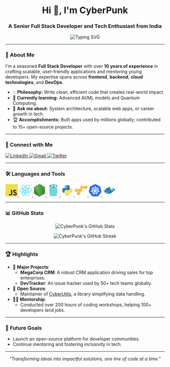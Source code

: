 <h1 align="center">Hi 👋, I'm CyberPunk</h1>
<h3 align="center">A Senior Full Stack Developer and Tech Enthusiast from India</h3>

<p align="center">
  <img src="https://readme-typing-svg.herokuapp.com?color=%2336BCF7&size=24&center=true&vCenter=true&lines=Crafting+Digital+Experiences;Coding+is+my+Art;Mentor+%7C+Open-Source+Contributor" alt="Typing SVG">
</p>

---

### 🚀 About Me

I'm a seasoned **Full Stack Developer** with over **10 years of experience** in crafting scalable, user-friendly applications and mentoring young developers. My expertise spans across **frontend**, **backend**, **cloud technologies**, and **DevOps**.

- 💡 **Philosophy:** Write clean, efficient code that creates real-world impact.
- 🌱 **Currently learning:** Advanced AI/ML models and Quantum Computing.
- 💬 **Ask me about:** System architecture, scalable web apps, or career growth in tech.
- 🏆 **Accomplishments:** Built apps used by millions globally; contributed to 15+ open-source projects.

---

### 🔗 Connect with Me
<p align="left">
  <a href="https://linkedin.com/in/cyberpunk" target="_blank">
    <img src="https://img.shields.io/badge/-LinkedIn-blue?style=for-the-badge&logo=linkedin&logoColor=white" alt="LinkedIn">
  </a>
  <a href="mailto:cyberpunk@example.com">
    <img src="https://img.shields.io/badge/-Gmail-D14836?style=for-the-badge&logo=gmail&logoColor=white" alt="Gmail">
  </a>
  <a href="https://twitter.com/cyberpunk_dev" target="_blank">
    <img src="https://img.shields.io/badge/-Twitter-1DA1F2?style=for-the-badge&logo=twitter&logoColor=white" alt="Twitter">
  </a>
</p>

---

### 🛠️ Languages and Tools
<p align="left">
  <a href="https://www.javascript.com" target="_blank">
    <img src="https://raw.githubusercontent.com/devicons/devicon/master/icons/javascript/javascript-original.svg" alt="JavaScript" width="40" height="40"/>
  </a>
  <a href="https://reactjs.org/" target="_blank">
    <img src="https://raw.githubusercontent.com/devicons/devicon/master/icons/react/react-original.svg" alt="React" width="40" height="40"/>
  </a>
  <a href="https://nodejs.org/" target="_blank">
    <img src="https://raw.githubusercontent.com/devicons/devicon/master/icons/nodejs/nodejs-original.svg" alt="Node.js" width="40" height="40"/>
  </a>
  <a href="https://go.dev/" target="_blank">
    <img src="https://raw.githubusercontent.com/devicons/devicon/master/icons/go/go-original.svg" alt="Go" width="40" height="40"/>
  </a>
  <a href="https://www.python.org/" target="_blank">
    <img src="https://raw.githubusercontent.com/devicons/devicon/master/icons/python/python-original.svg" alt="Python" width="40" height="40"/>
  </a>
  <a href="https://aws.amazon.com/" target="_blank">
    <img src="https://raw.githubusercontent.com/devicons/devicon/master/icons/amazonwebservices/amazonwebservices-original.svg" alt="AWS" width="40" height="40"/>
  </a>
  <a href="https://kubernetes.io/" target="_blank">
    <img src="https://raw.githubusercontent.com/devicons/devicon/master/icons/kubernetes/kubernetes-plain.svg" alt="Kubernetes" width="40" height="40"/>
  </a>
  <a href="https://www.docker.com/" target="_blank">
    <img src="https://raw.githubusercontent.com/devicons/devicon/master/icons/docker/docker-original.svg" alt="Docker" width="40" height="40"/>
  </a>
</p>

---

### 📊 GitHub Stats
<p align="center">
  <img src="https://github-readme-stats.vercel.app/api?username=cyberpunk&show_icons=true&theme=radical" alt="CyberPunk's GitHub Stats">
</p>
<p align="center">
  <img src="https://github-readme-streak-stats.herokuapp.com/?user=cyberpunk&theme=radical" alt="CyberPunk's GitHub Streak">
</p>

---

### 🏆 Highlights
- 🚀 **Major Projects**:
  - **MegaCorp CRM**: A robust CRM application driving sales for top enterprises.
  - **DevTracker**: An issue tracker used by 50+ tech teams globally.
- 🌟 **Open Source**:
  - Maintainer of [CyberUtils](https://github.com/cyberpunk/CyberUtils), a library simplifying data handling.
- 👨‍🏫 **Mentorship**:
  - Conducted over 200 hours of coding workshops, helping 100+ developers land jobs.

---

### 🎯 Future Goals
- Launch an open-source platform for developer communities.
- Continue mentoring and fostering inclusivity in tech.

---

<p align="center">
  <em>"Transforming ideas into impactful solutions, one line of code at a time."</em>
</p>
